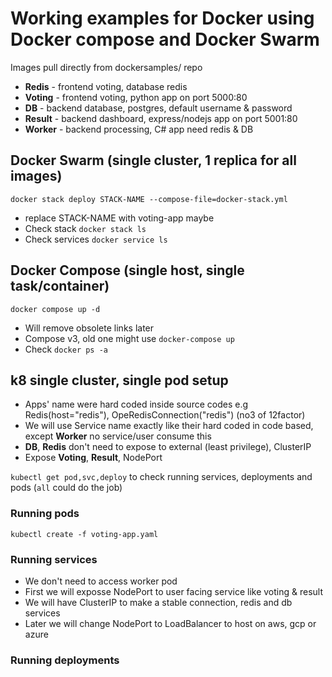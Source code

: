 # Working examples for Docker using Docker compose and Docker Swarm
Images pull directly from dockersamples/ repo
* **Redis** - frontend voting, database redis
* **Voting** - frontend voting, python app on port 5000:80
* **DB** - backend database, postgres, default username & password
* **Result** - backend dashboard, express/nodejs app on port 5001:80
* **Worker** - backend processing, C# app need redis & DB

## Docker Swarm (single cluster, 1 replica for all images)
`docker stack deploy STACK-NAME --compose-file=docker-stack.yml`
* replace STACK-NAME with voting-app maybe
* Check stack `docker stack ls`
* Check services `docker service ls`

## Docker Compose (single host, single task/container)
`docker compose up -d`
* Will remove obsolete links later
* Compose v3, old one might use `docker-compose up`
* Check `docker ps -a`

## k8 single cluster, single pod setup
* Apps' name were hard coded inside source codes e.g Redis(host="redis"), OpeRedisConnection("redis") (no3 of 12factor)
* We will use Service name exactly like their hard coded in code based, except **Worker** no service/user consume this
* **DB**, **Redis** don't need to expose to external (least privilege), ClusterIP 
* Expose **Voting**, **Result**, NodePort

`kubectl get pod,svc,deploy` to check running services, deployments and pods (`all` could do the job)

### Running pods
`kubectl create -f voting-app.yaml` 
### Running services
* We don't need to access worker pod
* First we will exposse NodePort to user facing service like voting & result
* We will have ClusterIP to make a stable connection, redis and db services 
* Later we will change NodePort to LoadBalancer to host on aws, gcp or azure
### Running deployments

